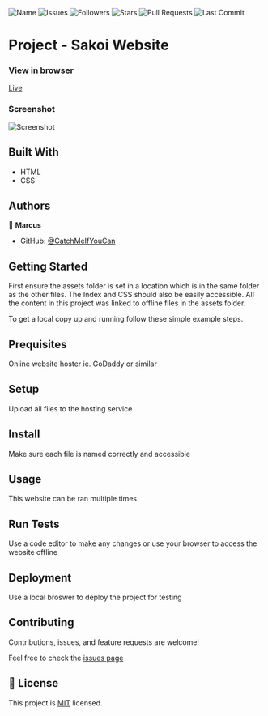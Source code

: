![Name](https://img.shields.io/badge/Marcus-Developer-red?style=for-the-badge)
![Issues](https://img.shields.io/github/issues/cachemegifyoucan/sakoiwebsite?style=for-the-badge)
![Followers](https://img.shields.io/github/followers/cachemegifyoucan?style=for-the-badge)
![Stars](https://img.shields.io/github/stars/cachemegifyoucan?style=for-the-badge)
![Pull Requests](https://img.shields.io/github/issues-pr/cachemegifyoucan/sakoiwebsite?style=for-the-badge)
![Last Commit](https://img.shields.io/github/last-commit/cachemegifyoucan/sakoiwebsite/main?style=for-the-badge)


# Project - Sakoi Website


### View in browser
[Live](https://cachemegifyoucan.github.io/SakoiWebsite/)

### Screenshot
![Screenshot](./screenshot.png)

## Built With

- HTML
- CSS

## Authors

👤 **Marcus**

- GitHub: [@CatchMeIfYouCan](https://github.com/CacheMeGifYouCan)

## Getting Started

First ensure the assets folder is set in a location which is in the same folder as the other files. The Index and CSS should also be easily accessible. All the content in this project was linked to offline files in the assets folder.

To get a local copy up and running follow these simple example steps.

## Prequisites

Online website hoster ie. GoDaddy or similar

## Setup

Upload all files to the hosting service

## Install

Make sure each file is named correctly and accessible

## Usage

This website can be ran multiple times

## Run Tests

Use a code editor to make any changes or use your browser to access the website offline

## Deployment

Use a local broswer to deploy the project for testing

## Contributing

Contributions, issues, and feature requests are welcome!

Feel free to check the [issues page](https://github.com/Greg0109/NewsWeek/issues)

## 📝 License

This project is [MIT](LICENSE) licensed.
